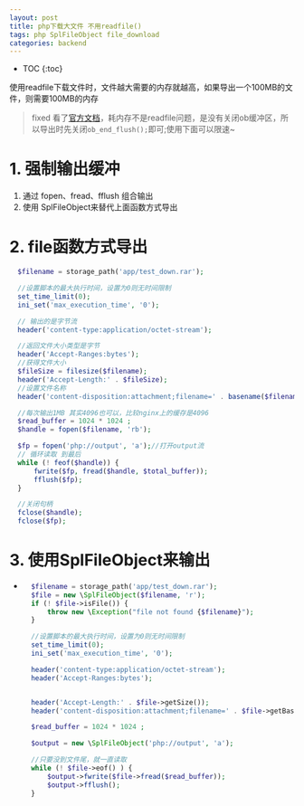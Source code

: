 ```yaml
---
layout: post
title: php下载大文件 不用readfile()
tags: php SplFileObject file_download 
categories: backend
---
```


* TOC
{:toc}

使用readfile下载文件时，文件越大需要的内存就越高，如果导出一个100MB的文件，则需要100MB的内存
> fixed 看了<a href="https://www.php.net/manual/zh/function.readfile.php#81032" target="_blank">官方文档</a>，耗内存不是readfile问题，是没有关闭ob缓冲区，所以导出时先关闭```ob_end_flush();```即可;使用下面可以限速~
# 1. 强制输出缓冲
1. 通过 fopen、fread、fflush 组合输出
2. 使用 SplFileObject来替代上面函数方式导出

# 2. file函数方式导出
  ```php
    $filename = storage_path('app/test_down.rar');

    //设置脚本的最大执行时间，设置为0则无时间限制
    set_time_limit(0);
    ini_set('max_execution_time', '0');

    // 输出的是字节流
    header('content-type:application/octet-stream');

    //返回文件大小类型是字节
    header('Accept-Ranges:bytes');
    //获得文件大小
    $fileSize = filesize($filename);
    header('Accept-Length:' . $fileSize);
    //设置文件名称
    header('content-disposition:attachment;filename=' . basename($filename));

    //每次输出1MB 其实4096也可以，比较nginx上的缓存是4096
    $read_buffer = 1024 * 1024 ;
    $handle = fopen($filename, 'rb');

    $fp = fopen('php://output', 'a');//打开output流
    // 循环读取 到最后
    while (! feof($handle)) {
        fwrite($fp, fread($handle, $total_buffer));
        fflush($fp);
    }

    //关闭句柄
    fclose($handle);
    fclose($fp);
  ```
# 3. 使用SplFileObject来输出
- 
  ```php
    $filename = storage_path('app/test_down.rar');
    $file = new \SplFileObject($filename, 'r');
    if (! $file->isFile()) {
        throw new \Exception("file not found {$filename}");
    }

    //设置脚本的最大执行时间，设置为0则无时间限制
    set_time_limit(0);
    ini_set('max_execution_time', '0');

    header('content-type:application/octet-stream');
    header('Accept-Ranges:bytes');

  
    header('Accept-Length:' . $file->getSize());
    header('content-disposition:attachment;filename=' . $file->getBasename());

    $read_buffer = 1024 * 1024 ;

    $output = new \SplFileObject('php://output', 'a');

    //只要没到文件尾，就一直读取
    while (! $file->eof() ) {
        $output->fwrite($file->fread($read_buffer));
        $output->fflush();
    }
  ```